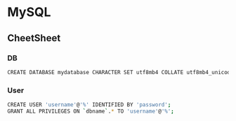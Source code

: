 # MySQL

## CheetSheet

### DB

```sh
CREATE DATABASE mydatabase CHARACTER SET utf8mb4 COLLATE utf8mb4_unicode_ci;
```

### User

```sh
CREATE USER 'username'@'%' IDENTIFIED BY 'password';
GRANT ALL PRIVILEGES ON `dbname`.* TO 'username'@'%';
```
